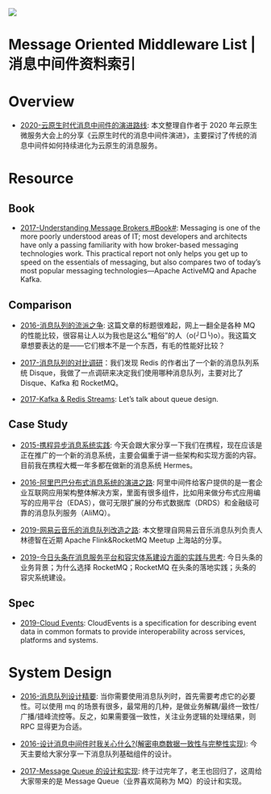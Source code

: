 ![](https://img.readitlater.com/i/cdn-images-1.medium.com/max/800/1*LBocICeBuP3FSLPMBLA04g/RS/w1408.png?&ssl=1)

# Message Oriented Middleware List | 消息中间件资料索引

# Overview

- [2020-云原生时代消息中间件的演进路线](https://mp.weixin.qq.com/s/b3YGm8uMuOZNRhZdA7egSQ): 本文整理自作者于 2020 年云原生微服务大会上的分享《云原生时代的消息中间件演进》，主要探讨了传统的消息中间件如何持续进化为云原生的消息服务。

# Resource

## Book

- [2017-Understanding Message Brokers #Book#](https://learning.oreilly.com/library/view/understanding-message-brokers/9781492049296/): Messaging is one of the more poorly understood areas of IT; most developers and architects have only a passing familiarity with how broker-based messaging technologies work. This practical report not only helps you get up to speed on the essentials of messaging, but also compares two of today’s most popular messaging technologies—Apache ActiveMQ and Apache Kafka.

## Comparison

- [2016-消息队列的流派之争](https://parg.co/faL): 这篇文章的标题很难起，网上一翻全是各种 MQ 的性能比较，很容易让人以为我也是这么“粗俗”的人（o(╯□╰)o）。我这篇文章想要表达的是——它们根本不是一个东西，有毛的性能好比较？

- [2017-消息队列的对比调研](http://www.jianshu.com/p/f056a74d77a4)：我们发现 Redis 的作者出了一个新的消息队列系统 Disque，我做了一点调研来决定我们使用哪种消息队列，主要对比了 Disque、Kafka 和 RocketMQ。

- [2017-Kafka & Redis Streams](https://parg.co/UsQ): Let’s talk about queue design.

## Case Study

- [2015-携程异步消息系统实践](http://blog.qiniu.com/archives/4791): 今天会跟大家分享一下我们在携程，现在应该是正在推广的一个新的消息系统，主要会偏重于讲一些架构和实现方面的内容。目前我在携程大概一年多都在做新的消息系统 Hermes。

- [2016-阿里巴巴分布式消息系统的演进之路](https://parg.co/fai): 阿里中间件给客户提供的是一套企业互联网应用架构整体解决方案，里面有很多组件，比如用来做分布式应用编写的应用平台（EDAS），做可无限扩展的分布式数据库（DRDS）和金融级可靠的消息队列服务（AliMQ）。

- [2019-网易云音乐的消息队列改造之路](https://mp.weixin.qq.com/s/F94YPWQzI2_bb9pdDG4mtA): 本文整理自网易云音乐消息队列负责人林德智在近期 Apache Flink&RocketMQ Meetup 上海站的分享。

- [2019-今日头条在消息服务平台和容灾体系建设方面的实践与思考](https://mp.weixin.qq.com/s/qsLNavqAhYv49r6WTAJy9w): 今日头条的业务背景；为什么选择 RocketMQ；RocketMQ 在头条的落地实践；头条的容灾系统建设。

## Spec

- [2019-Cloud Events](https://github.com/cloudevents/spec): CloudEvents is a specification for describing event data in common formats to provide interoperability across services, platforms and systems.

# System Design

- [2016-消息队列设计精要](https://tech.meituan.com/2016/07/01/mq-design.html): 当你需要使用消息队列时，首先需要考虑它的必要性。可以使用 mq 的场景有很多，最常用的几种，是做业务解耦/最终一致性/广播/错峰流控等。反之，如果需要强一致性，关注业务逻辑的处理结果，则 RPC 显得更为合适。

- [2016-设计消息中间件时我关心什么?(解密电商数据一致性与完整性实现)](https://parg.co/fav): 今天主要给大家分享一下消息队列基础组件的设计。

- [2017-Message Queue 的设计和实现](http://mp.weixin.qq.com/s/AgdayVL0pvcwL0amLouu-Q): 终于过完年了，老王也回归了，这周给大家带来的是 Message Queue（业界喜欢简称为 MQ）的设计和实现。
